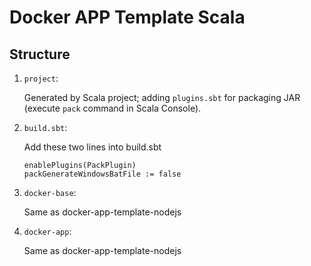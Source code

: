 # Docker APP Template Scala

## Structure

1. `project`:

    Generated by Scala project; adding `plugins.sbt` for packaging JAR (execute `pack` command in Scala Console).

2. `build.sbt`:

    Add these two lines into build.sbt
    ```
    enablePlugins(PackPlugin)
    packGenerateWindowsBatFile := false
    ```

3. `docker-base`:

    Same as docker-app-template-nodejs

4. `docker-app`:

    Same as docker-app-template-nodejs

